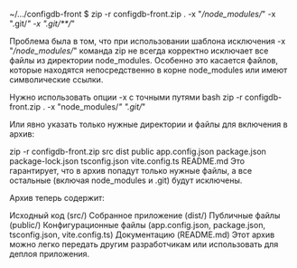 ~/…/configdb-front $ zip -r configdb-front.zip . -x "_/node_modules/_" -x ".git/_" -x ".git/\*\*/_"

Проблема была в том, что при использовании шаблона исключения -x "_/node_modules/_" команда zip не всегда корректно исключает все файлы из директории node_modules. Особенно это касается файлов, которые находятся непосредственно в корне node_modules или имеют символические ссылки.

Нужно использовать опции -x с точными путями
bash
zip -r configdb-front.zip . -x "node_modules/*" ".git/*"

Или явно указать только нужные директории и файлы для включения в архив:

zip -r configdb-front.zip src dist public app.config.json package.json package-lock.json tsconfig.json vite.config.ts README.md
Это гарантирует, что в архив попадут только нужные файлы, а все остальные (включая node_modules и .git) будут исключены.

Архив теперь содержит:

Исходный код (src/)
Собранное приложение (dist/)
Публичные файлы (public/)
Конфигурационные файлы (app.config.json, package.json, tsconfig.json, vite.config.ts)
Документацию (README.md)
Этот архив можно легко передать другим разработчикам или использовать для деплоя приложения.
